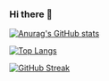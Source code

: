 ### Hi there 👋

<!--
**LewieWang/LewieWang** is a ✨ _special_ ✨ repository because its `README.md` (this file) appears on your GitHub profile.

Here are some ideas to get you started:

- 🔭 I’m currently working on ...
- 🌱 I’m currently learning ...
- 👯 I’m looking to collaborate on ...
- 🤔 I’m looking for help with ...
- 💬 Ask me about ...
- 📫 How to reach me: ...
- 😄 Pronouns: ...
- ⚡ Fun fact: ...
-->

[![Anurag's GitHub stats](https://github-readme-stats.vercel.app/api?username=LewieWang&theme=dark)](https://github.com/anuraghazra/github-readme-stats)

[![Top Langs](https://github-readme-stats.vercel.app/api/top-langs/?username=LewieWang&layout=compact&theme=dark)](https://github.com/anuraghazra/github-readme-stats)

[![GitHub Streak](https://github-readme-streak-stats.herokuapp.com/?user=LewieWang&theme=dark)](https://git.io/streak-stats)
